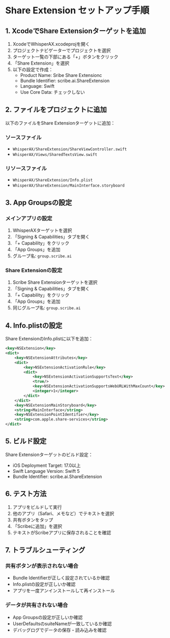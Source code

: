 # Share Extension セットアップ手順

## 1. XcodeでShare Extensionターゲットを追加

1. XcodeでWhisperAX.xcodeprojを開く
2. プロジェクトナビゲーターでプロジェクトを選択
3. ターゲット一覧の下部にある「+」ボタンをクリック
4. 「Share Extension」を選択
5. 以下の設定で作成：
   - Product Name: Sribe Share Extensionc
   - Bundle Identifier: scribe.ai.ShareExtension
   - Language: Swift
   - Use Core Data: チェックしない

## 2. ファイルをプロジェクトに追加

以下のファイルをShare Extensionターゲットに追加：

### ソースファイル
- `WhisperAX/ShareExtension/ShareViewController.swift`
- `WhisperAX/Views/SharedTextsView.swift`

### リソースファイル
- `WhisperAX/ShareExtension/Info.plist`
- `WhisperAX/ShareExtension/MainInterface.storyboard`

## 3. App Groupsの設定

### メインアプリの設定
1. WhisperAXターゲットを選択
2. 「Signing & Capabilities」タブを開く
3. 「+ Capability」をクリック
4. 「App Groups」を追加
5. グループ名: `group.scribe.ai`

### Share Extensionの設定
1. Scribe Share Extensionターゲットを選択
2. 「Signing & Capabilities」タブを開く
3. 「+ Capability」をクリック
4. 「App Groups」を追加
5. 同じグループ名: `group.scribe.ai`

## 4. Info.plistの設定

Share ExtensionのInfo.plistに以下を追加：

```xml
<key>NSExtension</key>
<dict>
    <key>NSExtensionAttributes</key>
    <dict>
        <key>NSExtensionActivationRule</key>
        <dict>
            <key>NSExtensionActivationSupportsText</key>
            <true/>
            <key>NSExtensionActivationSupportsWebURLWithMaxCount</key>
            <integer>1</integer>
        </dict>
    </dict>
    <key>NSExtensionMainStoryboard</key>
    <string>MainInterface</string>
    <key>NSExtensionPointIdentifier</key>
    <string>com.apple.share-services</string>
</dict>
```

## 5. ビルド設定

Share Extensionターゲットのビルド設定：
- iOS Deployment Target: 17.0以上
- Swift Language Version: Swift 5
- Bundle Identifier: scribe.ai.ShareExtension

## 6. テスト方法

1. アプリをビルドして実行
2. 他のアプリ（Safari、メモなど）でテキストを選択
3. 共有ボタンをタップ
4. 「Scribeに追加」を選択
5. テキストがScribeアプリに保存されることを確認

## 7. トラブルシューティング

### 共有ボタンが表示されない場合
- Bundle Identifierが正しく設定されているか確認
- Info.plistの設定が正しいか確認
- アプリを一度アンインストールして再インストール

### データが共有されない場合
- App Groupsの設定が正しいか確認
- UserDefaultsのsuiteNameが一致しているか確認
- デバッグログでデータの保存・読み込みを確認

